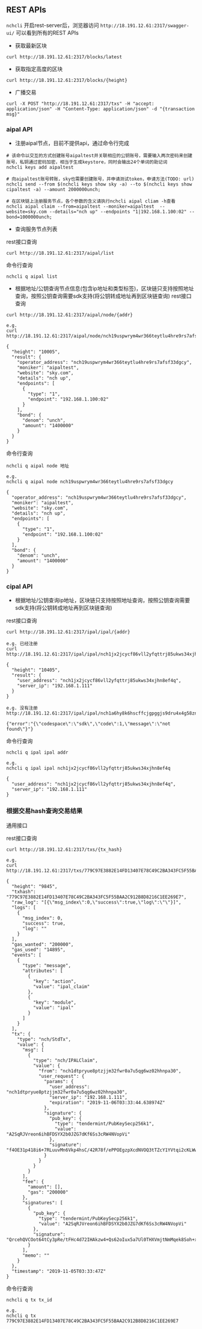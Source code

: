 
## REST APIs

```nchcli``` 开启rest-server后，浏览器访问 ```http://18.191.12.61:2317/swagger-ui/``` 可以看到所有的REST APIs

* 获取最新区块

```cassandraql
curl http://18.191.12.61:2317/blocks/latest
```

* 获取指定高度的区块

```cassandraql
curl http://18.191.12.61:2317/blocks/{height}
```

* 广播交易
  
```cassandraql
curl -X POST "http://18.191.12.61:2317/txs" -H "accept: application/json" -H "Content-Type: application/json" -d "{transaction msg}"
```

### aipal API

* 注册aipal节点，目前不提供api，通过命令行完成

``` shell
# 该命令以交互的方式创建账号aipaltest并关联相应的公钥账号，需要输入两次密码来创建账号，私钥通过密码加密，相当于生成keystore，同时会输出24个单词的助记词
nchcli keys add aipaltest

# 向aipaltest账号转账，sky也需要创建账号，并申请测试token，申请方法(TODO: url)
nchcli send --from $(nchcli keys show sky -a) --to $(nchcli keys show cipaltest -a) --amount 2000000unch;

# 在区块链上注册服务节点，各个参数的含义请执行nchcli aipal cliam -h查看
nchcli aipal claim --from=aipaltest --moniker=aipaltest  --website=sky.com --details="nch up" --endpoints "1|192.168.1.100:02" --bond=1000000unch;
```

* 查询服务节点列表

rest接口查询

 ``` cassandraql
curl http://18.191.12.61:2317/aipal/list
```

命令行查询

``` shell
nchcli q aipal list
```

* 根据地址/公钥查询节点信息(包含ip地址和类型标签)，区块链只支持按照地址查询，按照公钥查询需要sdk支持(将公钥转成地址再到区块链查询)
rest接口查询

``` cassandraql
curl http://18.191.12.61:2317/aipal/node/{addr}

e.g.
curl http://18.191.12.61:2317/aipal/node/nch19uspwrym4wr366teytlu4hre9rs7afsf33dgcy

{
  "height": "10005",
  "result": {
    "operator_address": "nch19uspwrym4wr366teytlu4hre9rs7afsf33dgcy",
    "moniker": "aipaltest",
    "website": "sky.com",
    "details": "nch up",
    "endpoints": [
      {
        "type": "1",
        "endpoint": "192.168.1.100:02"
      }
    ],
    "bond": {
      "denom": "unch",
      "amount": "1400000"
    }
  }
}
```

命令行查询

``` shell
nchcli q aipal node 地址

e.g.
nchcli q aipal node nch19uspwrym4wr366teytlu4hre9rs7afsf33dgcy

{
  "operator_address": "nch19uspwrym4wr366teytlu4hre9rs7afsf33dgcy",
  "moniker": "aipaltest",
  "website": "sky.com",
  "details": "nch up",
  "endpoints": [
    {
      "type": "1",
      "endpoint": "192.168.1.100:02"
    }
  ],
  "bond": {
    "denom": "unch",
    "amount": "1400000"
  }
}

```

### cipal API

* 根据地址/公钥查询ip地址，区块链只支持按照地址查询，按照公钥查询需要sdk支持(将公钥转成地址再到区块链查询)

rest接口查询

``` cassandraql
curl http://18.191.12.61:2317/ipal/ipal/{addr}

e.g. 已经注册
curl http://18.191.12.61:2317/ipal/ipal/nch1jx2jcycf86vll2yfqttrj85ukws34xjhn8ef4q

{
  "height": "10405",
  "result": {
    "user_address": "nch1jx2jcycf86vll2yfqttrj85ukws34xjhn8ef4q",
    "server_ip": "192.168.1.111"
  }
}

e.g. 没有注册
http://18.191.12.61:2317/ipal/ipal/nch1a6hy8k6hscffcjgpggjs9dru4x4g58znj6pn0z

{"error":"{\"codespace\":\"sdk\",\"code\":1,\"message\":\"not found\"}"}
```

命令行查询

``` shell
nchcli q ipal ipal addr

e.g.
nchcli q ipal ipal nch1jx2jcycf86vll2yfqttrj85ukws34xjhn8ef4q

{
  "user_address": "nch1jx2jcycf86vll2yfqttrj85ukws34xjhn8ef4q",
  "server_ip": "192.168.1.111"
}
```

### 根据交易hash查询交易结果

通用接口

rest接口查询

``` cassandraql
curl http://18.191.12.61:2317/txs/{tx_hash}

e.g.
curl http://18.191.12.61:2317/txs/779C97E3882E14FD13407E78C49C2BA343FC5F55BAA2C912B8D8216C1EE269E7

{
  "height": "9845",
  "txhash": "779C97E3882E14FD13407E78C49C2BA343FC5F55BAA2C912B8D8216C1EE269E7",
  "raw_log": "[{\"msg_index\":0,\"success\":true,\"log\":\"\"}]",
  "logs": [
    {
      "msg_index": 0,
      "success": true,
      "log": ""
    }
  ],
  "gas_wanted": "200000",
  "gas_used": "14895",
  "events": [
    {
      "type": "message",
      "attributes": [
        {
          "key": "action",
          "value": "ipal_claim"
        },
        {
          "key": "module",
          "value": "ipal"
        }
      ]
    }
  ],
  "tx": {
    "type": "nch/StdTx",
    "value": {
      "msg": [
        {
          "type": "nch/IPALClaim",
          "value": {
            "from": "nch1dtpryue8ptzjjm32fwr0a7u5qg6wz02hhnpa30",
            "user_request": {
              "params": {
                "user_address": "nch1dtpryue8ptzjjm32fwr0a7u5qg6wz02hhnpa30",
                "server_ip": "192.168.1.111",
                "expiration": "2019-11-06T03:33:44.638974Z"
              },
              "signature": {
                "pub_key": {
                  "type": "tendermint/PubKeySecp256k1",
                  "value": "A2SqRJVreon6ihBFDSYX2b0JZG7dKf6Ss3cRW4NVopVi"
                },
                "signature": "f4OE31p418i6+7RLuuvMn6Vkp4hsC/42R78f/ePPOEgzpXcdNVOQ3tTZcY1YVtqi2cKLWwThY733H2lOjagkwA=="
              }
            }
          }
        }
      ],
      "fee": {
        "amount": [],
        "gas": "200000"
      },
      "signatures": [
        {
          "pub_key": {
            "type": "tendermint/PubKeySecp256k1",
            "value": "A2SqRJVreon6ihBFDSYX2b0JZG7dKf6Ss3cRW4NVopVi"
          },
          "signature": "QrcehQVCOot64tCy3pRe/tFHc4d72IHAkzw4+Qs62oIux5a7Ul0THXVmjtNmMqek8Soh+xudEiomWwaDkUWeaA=="
        }
      ],
      "memo": ""
    }
  },
  "timestamp": "2019-11-05T03:33:47Z"
}
```

命令行查询

``` shell
nchcli q tx tx_id

e.g.
nchcli q tx 779C97E3882E14FD13407E78C49C2BA343FC5F55BAA2C912B8D8216C1EE269E7
```
